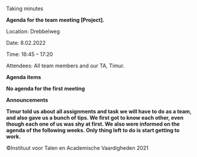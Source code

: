 ﻿
Taking minutes

**Agenda for the team meeting [Project].**

Location: 		Drebbelweg 

Date: 		8.02.2022

Time: 		16:45 – 17:20

Attendees: 		All team members and our TA, Timur.


**Agenda items** 

**No agenda for the first meeting**

**Announcements** 

**Timur told us about all assignments and task we will have to do as a team, and also gave us a bunch of tips. We first got to know each other, even though each one of us was shy at first. We also were informed on the agenda of the following weeks. Only thing left to do is start getting to work.**




©Instituut voor Talen en Academische Vaardigheden 2021

